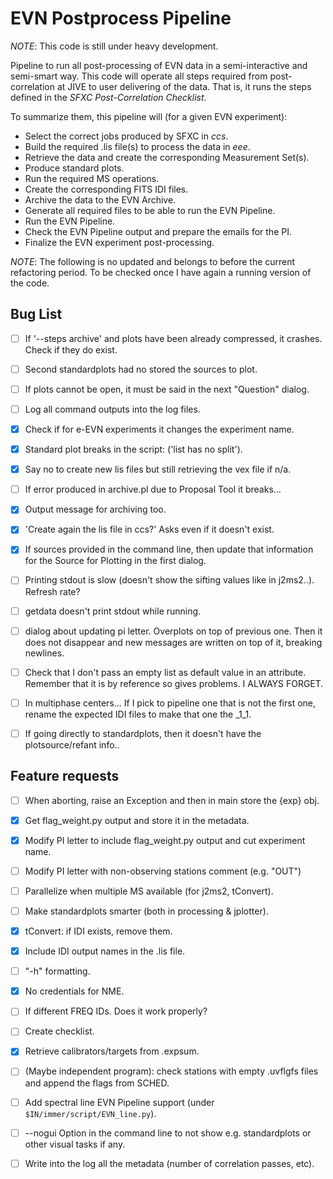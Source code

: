 # EVN Postprocess Pipeline

*NOTE*: This code is still under heavy development.


Pipeline to run all post-processing of EVN data in a semi-interactive and semi-smart way. This code will operate all steps required from post-correlation at JIVE to user delivering of the data. That is, it runs the steps defined in the _SFXC Post-Correlation Checklist_.

To summarize them, this pipeline will (for a given EVN experiment):
- Select the correct jobs produced by SFXC in *ccs*.
- Build the required .lis file(s) to process the data in *eee*.
- Retrieve the data and create the corresponding Measurement Set(s).
- Produce standard plots.
- Run the required MS operations.
- Create the corresponding FITS IDI files.
- Archive the data to the EVN Archive.
- Generate all required files to be able to run the EVN Pipeline.
- Run the EVN Pipeline.
- Check the EVN Pipeline output and prepare the emails for the PI.
- Finalize the EVN experiment post-processing.





*NOTE*: The following is no updated and belongs to before the current refactoring period. To be checked once I have again a running version of the code.


## Bug List

- [ ] If '--steps archive' and plots have been already compressed, it crashes. Check if they do exist.
- [ ] Second standardplots had no stored the sources to plot.
- [ ] If plots cannot be open, it must be said in the next "Question" dialog.
- [ ] Log all command outputs into the log files.
- [X] Check if for e-EVN experiments it changes the experiment name.
- [X] Standard plot breaks in the script: ('list has no split').
- [X] Say no to create new lis files but still retrieving the vex file if n/a.
- [ ] If error produced in archive.pl due to Proposal Tool it breaks...
- [X] Output message for archiving too.
- [X] 'Create again the lis file in ccs?' Asks even if it doesn't exist.
- [X] If sources provided in the command line, then update that information for the Source for Plotting in the first dialog.
- [ ] Printing stdout is slow (doesn't show the sifting values like in j2ms2..). Refresh rate?
- [ ] getdata doesn't print stdout while running.
- [ ] dialog about updating pi letter. Overplots on top of previous one. Then it does not disappear and new messages are written on top of it, breaking newlines.
- [ ] Check that I don't pass an empty list as default value in an attribute. Remember that it is by reference so gives problems. I ALWAYS FORGET.

- [ ] In multiphase centers... If I pick to pipeline one that is not the first one, rename the expected IDI files to make that one the \_1\_1.
- [ ] If going directly to standardplots, then it doesn't have the plotsource/refant info..


## Feature requests

- [ ] When aborting, raise an Exception and then in main store the {exp} obj.
- [X] Get flag_weight.py output and store it in the metadata.
- [X] Modify PI letter to include flag_weight.py output and cut experiment name.
- [ ] Modify PI letter with non-observing stations comment (e.g. "OUT")
- [ ] Parallelize when multiple MS available (for j2ms2, tConvert).
- [ ] Make standardplots smarter (both in processing & jplotter).
- [X] tConvert: if IDI exists, remove them.
- [X] Include IDI output names in the .lis file.
- [ ] "-h" formatting.
- [X] No credentials for NME.
- [ ] If different FREQ IDs. Does it work properly?
- [ ] Create checklist.
- [X] Retrieve calibrators/targets from .expsum.
- [ ] (Maybe independent program): check stations with empty .uvflgfs files and append the flags from SCHED.
- [ ] Add spectral line EVN Pipeline support (under `$IN/immer/script/EVN_line.py`).
- [ ] --nogui Option in the command line to not show e.g. standardplots or other visual tasks if any.
- [ ] Write into the log all the metadata (number of correlation passes, etc).






